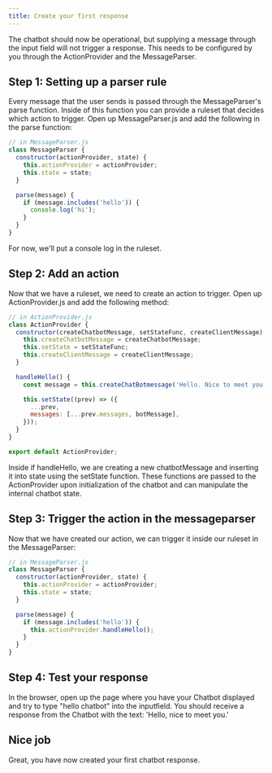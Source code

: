 ```yaml
---
title: Create your first response
---
```


The chatbot should now be operational, but supplying a message through the input field will not
trigger a response. This needs to be configured by you through the ActionProvider and the MessageParser.

## Step 1: Setting up a parser rule

Every message that the user sends is passed through the MessageParser's parse function. Inside of this function you can provide a ruleset that decides which action to trigger. Open up MessageParser.js and add the following in the parse function:

```js
// in MessageParser.js
class MessageParser {
  constructor(actionProvider, state) {
    this.actionProvider = actionProvider;
    this.state = state;
  }

  parse(message) {
    if (message.includes('hello')) {
      console.log('hi');
    }
  }
}
```

For now, we'll put a console log in the ruleset.

## Step 2: Add an action

Now that we have a ruleset, we need to create an action to trigger. Open up ActionProvider.js and add the following method:

```js
// in ActionProvider.js
class ActionProvider {
  constructor(createChatbotMessage, setStateFunc, createClientMessage) {
    this.createChatbotMessage = createChatbotMessage;
    this.setState = setStateFunc;
    this.createClientMessage = createClientMessage;
  }

  handleHello() {
    const message = this.createChatBotmessage('Hello. Nice to meet you.');

    this.setState((prev) => ({
      ...prev,
      messages: [...prev.messages, botMessage],
    }));
  }
}

export default ActionProvider;
```

Inside if handleHello, we are creating a new chatbotMessage and inserting it into state using the setState function. These functions are passed to the ActionProvider upon initialization of the chatbot and can manipulate the internal chatbot state.

## Step 3: Trigger the action in the messageparser

Now that we have created our action, we can trigger it inside our ruleset in the MessageParser:

```js
// in MessageParser.js
class MessageParser {
  constructor(actionProvider, state) {
    this.actionProvider = actionProvider;
    this.state = state;
  }

  parse(message) {
    if (message.includes('hello')) {
      this.actionProvider.handleHello();
    }
  }
}
```

## Step 4: Test your response

In the browser, open up the page where you have your Chatbot displayed and try to type "hello chatbot" into the inputfield. You should receive a response from the Chatbot with the text: 'Hello, nice to meet you.'

## Nice job

Great, you have now created your first chatbot response.
